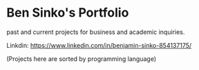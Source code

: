 # Ben Sinko's Portfolio
past and current projects for business and academic inquiries.

Linkdin: https://www.linkedin.com/in/benjamin-sinko-854137175/

(Projects here are sorted by programming language)

